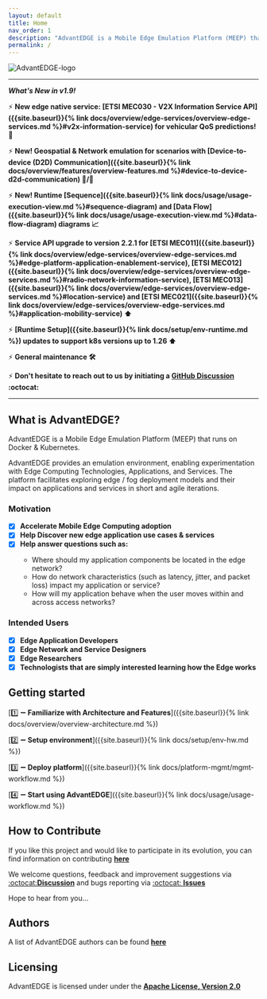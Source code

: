 ```yaml
---
layout: default
title: Home
nav_order: 1
description: "AdvantEDGE is a Mobile Edge Emulation Platform (MEEP) that runs on Docker & Kubernetes."
permalink: /
---
```


![AdvantEDGE-logo]({{site.baseurl}}/assets/images/AdvantEDGE-logo_Blue-01.png)

------

**_What's New in v1.9!_**

:zap: **New edge native service: [ETSI MEC030 - V2X Information Service API]({{site.baseurl}}{% link docs/overview/edge-services/overview-edge-services.md %}#v2x-information-service) for vehicular QoS predictions! :car:**

:zap: **New! Geospatial & Network emulation for scenarios with [Device-to-device (D2D) Communication]({{site.baseurl}}{% link docs/overview/features/overview-features.md %}#device-to-device-d2d-communication) :iphone:/:iphone:**

:zap: **New! Runtime [Sequence]({{site.baseurl}}{% link docs/usage/usage-execution-view.md %}#sequence-diagram) and [Data Flow]({{site.baseurl}}{% link docs/usage/usage-execution-view.md %}#data-flow-diagram) diagrams :chart_with_upwards_trend:**

:zap: **Service API upgrade to version 2.2.1 for [ETSI MEC011]({{site.baseurl}}{% link docs/overview/edge-services/overview-edge-services.md %}#edge-platform-application-enablement-service), [ETSI MEC012]({{site.baseurl}}{% link docs/overview/edge-services/overview-edge-services.md %}#radio-network-information-service), [ETSI MEC013]({{site.baseurl}}{% link docs/overview/edge-services/overview-edge-services.md %}#location-service) and [ETSI MEC021]({{site.baseurl}}{% link docs/overview/edge-services/overview-edge-services.md %}#application-mobility-service) :arrow_up:**

:zap: **[Runtime Setup]({{site.baseurl}}{% link docs/setup/env-runtime.md %}) updates to support k8s versions up to 1.26 :arrow_up:**

:zap: **General maintenance :hammer_and_wrench:**

:zap: **Don't hesitate to reach out to us by initiating a [GitHub Discussion](https://github.com/InterDigitalInc/AdvantEDGE/discussions) :octocat:**

------

## What is AdvantEDGE?
AdvantEDGE is a Mobile Edge Emulation Platform (MEEP) that runs on Docker & Kubernetes.

AdvantEDGE provides an emulation environment, enabling experimentation with Edge Computing Technologies, Applications, and Services.  The platform facilitates exploring edge / fog deployment models and their impact on applications and services in short and agile iterations.

### Motivation

- [x] **Accelerate Mobile Edge Computing adoption**
- [x] **Help Discover new edge application use cases & services**
- [x] **Help answer questions such as:**
<ul><ul>
<li>Where should my application components be located in the edge network?</li>
<li>How do network characteristics (such as latency, jitter, and packet loss) impact my application or service?</li>
<li>How will my application behave when the user moves within and across access networks?</li>
</ul></ul>

### Intended Users

- [x] **Edge Application Developers**
- [x] **Edge Network and Service Designers**
- [x] **Edge Researchers**
- [x] **Technologists that are simply interested learning how the Edge works**

## Getting started
[:one: :heavy_minus_sign: **Familiarize with Architecture and Features**]({{site.baseurl}}{% link docs/overview/overview-architecture.md %})

[:two: :heavy_minus_sign: **Setup environment**]({{site.baseurl}}{% link docs/setup/env-hw.md %})

[:three: :heavy_minus_sign: **Deploy platform**]({{site.baseurl}}{% link docs/platform-mgmt/mgmt-workflow.md %})

[:four: :heavy_minus_sign: **Start using AdvantEDGE**]({{site.baseurl}}{% link docs/usage/usage-workflow.md %})

## How to Contribute
If you like this project and would like to participate in its evolution, you can find information on contributing [**here**](https://github.com/InterDigitalInc/AdvantEDGE/blob/master/CONTRIBUTING.md)

We welcome questions, feedback and improvement suggestions via [:octocat:**Discussion**](https://github.com/InterDigitalInc/AdvantEDGE/discussions) and bugs reporting via [:octocat: **Issues**](https://github.com/InterDigitalInc/AdvantEDGE/issues)

Hope to hear from you...

## Authors
A list of AdvantEDGE authors can be found [**here**](https://github.com/InterDigitalInc/AdvantEDGE/blob/master/AUTHORS)

## Licensing

AdvantEDGE is licensed under under the [**Apache License, Version 2.0**](https://github.com/InterDigitalInc/AdvantEDGE/blob/master/LICENSE)
